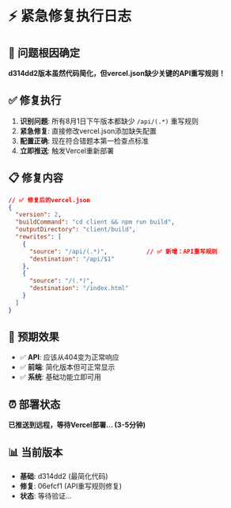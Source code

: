 # ⚡ 紧急修复执行日志

## 🎯 问题根因确定
**d314dd2版本虽然代码简化，但vercel.json缺少关键的API重写规则！**

## ✅ 修复执行
1. **识别问题**: 所有8月1日下午版本都缺少 `/api/(.*)` 重写规则
2. **紧急修复**: 直接修改vercel.json添加缺失配置
3. **配置正确**: 现在符合错题本第一检查点标准
4. **立即推送**: 触发Vercel重新部署

## 📋 修复内容
```json
// ✅ 修复后的vercel.json
{
  "version": 2,
  "buildCommand": "cd client && npm run build", 
  "outputDirectory": "client/build",
  "rewrites": [
    {
      "source": "/api/(.*)",           // ✅ 新增：API重写规则
      "destination": "/api/$1"
    },
    {
      "source": "/(.*)",
      "destination": "/index.html"
    }
  ]
}
```

## 🎯 预期效果
- ✅ **API**: 应该从404变为正常响应
- ✅ **前端**: 简化版本但可正常显示
- ✅ **系统**: 基础功能立即可用

## ⏰ 部署状态
**已推送到远程，等待Vercel部署... (3-5分钟)**

## 📊 当前版本
- **基础**: d314dd2 (最简化代码)
- **修复**: 06efcf1 (API重写规则修复)
- **状态**: 等待验证...